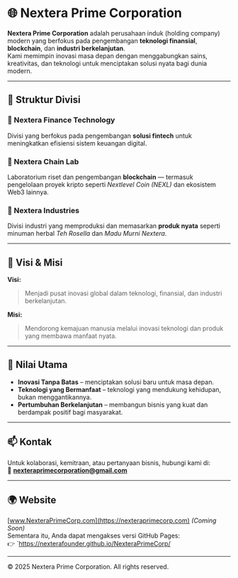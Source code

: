 # 🌐 Nextera Prime Corporation

**Nextera Prime Corporation** adalah perusahaan induk (holding company) modern yang berfokus pada pengembangan **teknologi finansial**, **blockchain**, dan **industri berkelanjutan**.  
Kami memimpin inovasi masa depan dengan menggabungkan sains, kreativitas, dan teknologi untuk menciptakan solusi nyata bagi dunia modern.

---

## 🏢 Struktur Divisi

### 🔹 Nextera Finance Technology
Divisi yang berfokus pada pengembangan **solusi fintech** untuk meningkatkan efisiensi sistem keuangan digital.

### 🔹 Nextera Chain Lab
Laboratorium riset dan pengembangan **blockchain** — termasuk pengelolaan proyek kripto seperti *Nextlevel Coin (NEXL)* dan ekosistem Web3 lainnya.

### 🔹 Nextera Industries
Divisi industri yang memproduksi dan memasarkan **produk nyata** seperti minuman herbal *Teh Rosella* dan *Madu Murni Nextera*.

---

## 🚀 Visi & Misi

**Visi:**  
> Menjadi pusat inovasi global dalam teknologi, finansial, dan industri berkelanjutan.  

**Misi:**  
> Mendorong kemajuan manusia melalui inovasi teknologi dan produk yang membawa manfaat nyata.

---

## 🧠 Nilai Utama
- **Inovasi Tanpa Batas** – menciptakan solusi baru untuk masa depan.
- **Teknologi yang Bermanfaat** – teknologi yang mendukung kehidupan, bukan menggantikannya.
- **Pertumbuhan Berkelanjutan** – membangun bisnis yang kuat dan berdampak positif bagi masyarakat.

---

## 📫 Kontak
Untuk kolaborasi, kemitraan, atau pertanyaan bisnis, hubungi kami di:  
📧 **nexteraprimecorporation@gmail.com**

---

## 🌍 Website
[www.NexteraPrimeCorp.com](https://nexteraprimecorp.com) *(Coming Soon)*  
Sementara itu, Anda dapat mengakses versi GitHub Pages:  
👉 `https://nexterafounder.github.io/NexteraPrimeCorp/

---

© 2025 Nextera Prime Corporation. All rights reserved.
